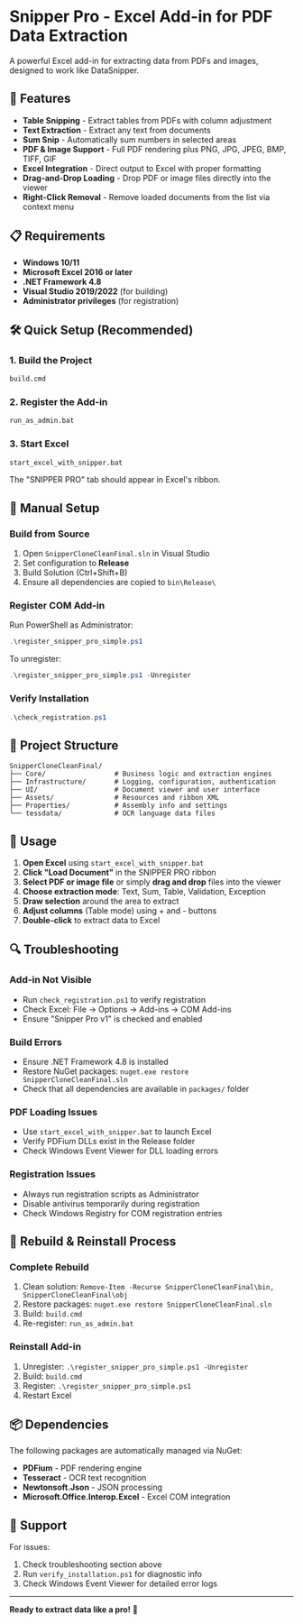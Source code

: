 # Snipper Pro - Excel Add-in for PDF Data Extraction

A powerful Excel add-in for extracting data from PDFs and images, designed to work like DataSnipper.

## 🚀 Features

- **Table Snipping** - Extract tables from PDFs with column adjustment
- **Text Extraction** - Extract any text from documents  
- **Sum Snip** - Automatically sum numbers in selected areas
- **PDF & Image Support** - Full PDF rendering plus PNG, JPG, JPEG, BMP, TIFF, GIF
- **Excel Integration** - Direct output to Excel with proper formatting
- **Drag-and-Drop Loading** - Drop PDF or image files directly into the viewer
- **Right-Click Removal** - Remove loaded documents from the list via context menu

## 📋 Requirements

- **Windows 10/11**
- **Microsoft Excel 2016 or later**
- **.NET Framework 4.8**
- **Visual Studio 2019/2022** (for building)
- **Administrator privileges** (for registration)

## 🛠 Quick Setup (Recommended)

### 1. Build the Project
```cmd
build.cmd
```

### 2. Register the Add-in
```cmd
run_as_admin.bat
```

### 3. Start Excel
```cmd
start_excel_with_snipper.bat
```

The "SNIPPER PRO" tab should appear in Excel's ribbon.

## 🔧 Manual Setup

### Build from Source
1. Open `SnipperCloneCleanFinal.sln` in Visual Studio
2. Set configuration to **Release**
3. Build Solution (Ctrl+Shift+B)
4. Ensure all dependencies are copied to `bin\Release\`

### Register COM Add-in
Run PowerShell as Administrator:
```powershell
.\register_snipper_pro_simple.ps1
```

To unregister:
```powershell
.\register_snipper_pro_simple.ps1 -Unregister
```

### Verify Installation
```powershell
.\check_registration.ps1
```

## 📁 Project Structure

```
SnipperCloneCleanFinal/
├── Core/                 # Business logic and extraction engines
├── Infrastructure/       # Logging, configuration, authentication
├── UI/                   # Document viewer and user interface
├── Assets/               # Resources and ribbon XML
├── Properties/           # Assembly info and settings
└── tessdata/             # OCR language data files
```

## 🧪 Usage

1. **Open Excel** using `start_excel_with_snipper.bat`
2. **Click "Load Document"** in the SNIPPER PRO ribbon
3. **Select PDF or image file** or simply **drag and drop** files into the viewer
4. **Choose extraction mode**: Text, Sum, Table, Validation, Exception
5. **Draw selection** around the area to extract
6. **Adjust columns** (Table mode) using + and - buttons
7. **Double-click** to extract data to Excel

## 🔍 Troubleshooting

### Add-in Not Visible
- Run `check_registration.ps1` to verify registration
- Check Excel: File → Options → Add-ins → COM Add-ins
- Ensure "Snipper Pro v1" is checked and enabled

### Build Errors
- Ensure .NET Framework 4.8 is installed
- Restore NuGet packages: `nuget.exe restore SnipperCloneCleanFinal.sln`
- Check that all dependencies are available in `packages/` folder

### PDF Loading Issues
- Use `start_excel_with_snipper.bat` to launch Excel
- Verify PDFium DLLs exist in the Release folder
- Check Windows Event Viewer for DLL loading errors

### Registration Issues
- Always run registration scripts as Administrator
- Disable antivirus temporarily during registration
- Check Windows Registry for COM registration entries

## 🔄 Rebuild & Reinstall Process

### Complete Rebuild
1. Clean solution: `Remove-Item -Recurse SnipperCloneCleanFinal\bin, SnipperCloneCleanFinal\obj`
2. Restore packages: `nuget.exe restore SnipperCloneCleanFinal.sln`
3. Build: `build.cmd`
4. Re-register: `run_as_admin.bat`

### Reinstall Add-in
1. Unregister: `.\register_snipper_pro_simple.ps1 -Unregister`
2. Build: `build.cmd`
3. Register: `.\register_snipper_pro_simple.ps1`
4. Restart Excel

## 📦 Dependencies

The following packages are automatically managed via NuGet:
- **PDFium** - PDF rendering engine
- **Tesseract** - OCR text recognition
- **Newtonsoft.Json** - JSON processing
- **Microsoft.Office.Interop.Excel** - Excel COM integration

## 🤝 Support

For issues:
1. Check troubleshooting section above
2. Run `verify_installation.ps1` for diagnostic info
3. Check Windows Event Viewer for detailed error logs

---

**Ready to extract data like a pro!** 🎉 
